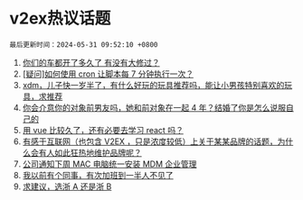 # v2ex热议话题

`最后更新时间：2024-05-31 09:52:10 +0800`

1. [你们的车都开了多久了 有没有大修过？](https://www.v2ex.com/t/1045265)
1. [[疑问]如何使用 cron 让脚本每 7 分钟执行一次？](https://www.v2ex.com/t/1045433)
1. [xdm，儿子快一岁半了，有什么好玩的玩具推荐吗，能让小男孩特别喜欢的玩具，求推荐](https://www.v2ex.com/t/1045297)
1. [你会介意你的对象前男友吗，她和前对象在一起 4 年？结婚了你是怎么说服自己的](https://www.v2ex.com/t/1045556)
1. [用 vue 比较久了，还有必要去学习 react 吗？](https://www.v2ex.com/t/1045352)
1. [有感于互联网（也包含 V2EX ，只是浓度较低）上关于某某品牌的话题，为什么会有人如此狂热地维护品牌呢？](https://www.v2ex.com/t/1045314)
1. [公司通知下周 MAC 电脑统一安装 MDM 企业管理](https://www.v2ex.com/t/1045490)
1. [我以前有个同事，有次加班到一半人不见了](https://www.v2ex.com/t/1045477)
1. [求建议，选浙 A 还是浙 B](https://www.v2ex.com/t/1045346)


